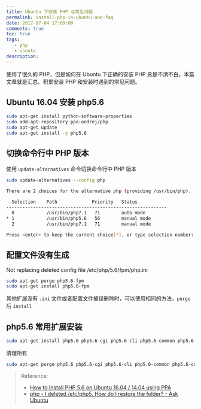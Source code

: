 ```yaml
---
title: Ubuntu 下安装 PHP 与常见问题
permalink: install-php-in-ubuntu-and-faq
date: 2017-07-04 17:00:00
comments: true
toc: true
tags:
   - php
   - ubuntu
description:
---
```

使用了很久的 PHP，但是如何在 Ubuntu 下正确的安装 PHP 总是不清不白。本篇文章就是汇总、积累安装 PHP 和安装时遇到的常见问题。

## Ubuntu 16.04 安装 php5.6
``` bash
sudo apt-get install python-software-properties
sudo add-apt-repository ppa:ondrej/php
sudo apt-get update
sudo apt-get install -y php5.6
```

## 切换命令行中 PHP 版本
使用 `update-alternatives` 命令切换命令行中 PHP 版本
``` bash
sudo update-alternatives --config php
```
``` bash
There are 2 choices for the alternative php (providing /usr/bin/php).

  Selection    Path             Priority   Status
------------------------------------------------------------
  0            /usr/bin/php7.1   71        auto mode
* 1            /usr/bin/php5.6   56        manual mode
  2            /usr/bin/php7.1   71        manual mode

Press <enter> to keep the current choice[*], or type selection number: 1
```

## 配置文件没有生成
Not replacing deleted config file /etc/php/5.6/fpm/php.ini
``` bash
sudo apt-get purge php5.6-fpm
sudo apt-get install php5.6-fpm
```
其他扩展没有 `.ini` 文件或者配置文件被误删除时，可以使用相同的方法，`purge` 后 `install`

## php5.6 常用扩展安装
``` bash
sudo apt-get install php5.6 php5.6-cgi php5.6-cli php5.6-common php5.6-curl php5.6-dev php5.6-gd php5.6-json php5.6-mbstring php5.6-mcrypt php5.6-readline php5.6-soap php5.6-xml php5.6-xmlrpc php5.6-xsl php5.6-zip
```
清理所有
``` bash
sudo apt-get purge php5.6 php5.6-cgi php5.6-cli php5.6-common php5.6-curl php5.6-dev php5.6-gd php5.6-json php5.6-mbstring php5.6-mcrypt php5.6-readline php5.6-soap php5.6-xml php5.6-xmlrpc php5.6-xsl php5.6-zip
```

<!-- more -->

> Reference:
> - [How to Install PHP 5.6 on Ubuntu 16.04 / 14.04 using PPA](https://tecadmin.net/install-php5-on-ubuntu/)
> - [php - I deleted /etc/php5. How do I restore the folder? - Ask Ubuntu](https://askubuntu.com/questions/365750/i-deleted-etc-php5-how-do-i-restore-the-folder)
